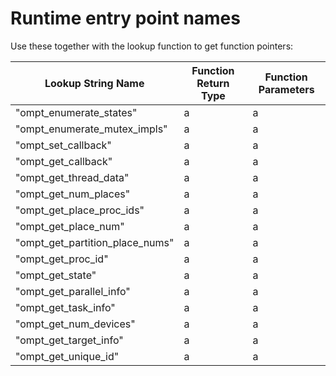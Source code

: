 # Runtime entry point names

Use these together with the lookup function to get function pointers: 

| Lookup String Name              | Function Return Type | Function Parameters |
|---------------------------------|----------------------|---------------------|
| "ompt_enumerate_states"         | a                    | a                   |
| "ompt_enumerate_mutex_impls"    | a                    | a                   |
| "ompt_set_callback"             | a                    | a                   |
| "ompt_get_callback"             | a                    | a                   |
| "ompt_get_thread_data"          | a                    | a                   |
| "ompt_get_num_places"           | a                    | a                   |
| "ompt_get_place_proc_ids"       | a                    | a                   |
| "ompt_get_place_num"            | a                    | a                   |
| "ompt_get_partition_place_nums" | a                    | a                   |
| "ompt_get_proc_id"              | a                    | a                   |
| "ompt_get_state"                | a                    | a                   |
| "ompt_get_parallel_info"        | a                    | a                   |
| "ompt_get_task_info"            | a                    | a                   |
| "ompt_get_num_devices"          | a                    | a                   |
| "ompt_get_target_info"          | a                    | a                   |
| "ompt_get_unique_id"            | a                    | a                   |
